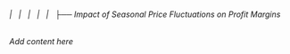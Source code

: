 ###### |   |   |   |   |   ├── Impact of Seasonal Price Fluctuations on Profit Margins

*Add content here*
